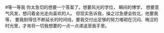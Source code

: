 #等一等我
你太急切的想要一个答案了。想要风光的学位，
瞬间的博学， 想要意气风发，想闪着金光走向喜欢的人。
但现实告诉我，操之过急便会败北，他要我等， 要我耐得住不断延长的时间线，要我交付出足够的努力堆砌在沉闷、晦涩的时光里，才肯将一切我想要的一点一点递送至我手里。



